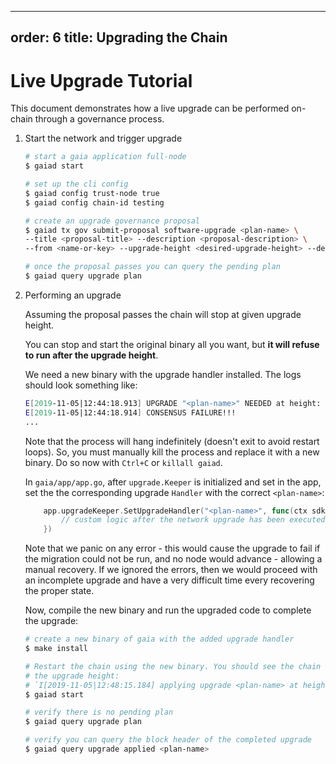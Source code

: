 ***

## order: 6&#xA;title: Upgrading the Chain

# Live Upgrade Tutorial

This document demonstrates how a live upgrade can be performed on-chain through
a governance process.

1. Start the network and trigger upgrade

   ```bash
   # start a gaia application full-node
   $ gaiad start

   # set up the cli config
   $ gaiad config trust-node true
   $ gaiad config chain-id testing

   # create an upgrade governance proposal
   $ gaiad tx gov submit-proposal software-upgrade <plan-name> \
   --title <proposal-title> --description <proposal-description> \
   --from <name-or-key> --upgrade-height <desired-upgrade-height> --deposit 10000000stake

   # once the proposal passes you can query the pending plan
   $ gaiad query upgrade plan
   ```

2. Performing an upgrade

   Assuming the proposal passes the chain will stop at given upgrade height.

   You can stop and start the original binary all you want, but **it will refuse
   to run after the upgrade height**.

   We need a new binary with the upgrade handler installed. The logs should look
   something like:

   ```bash
   E[2019-11-05|12:44:18.913] UPGRADE "<plan-name>" NEEDED at height: <desired-upgrade-height>:       module=main
   E[2019-11-05|12:44:18.914] CONSENSUS FAILURE!!!
   ...
   ```

   Note that the process will hang indefinitely (doesn't exit to avoid restart
   loops). So, you must manually kill the process and replace it with a new
   binary. Do so now with `Ctrl+C` or `killall gaiad`.

   In `gaia/app/app.go`, after `upgrade.Keeper` is initialized and set in the
   app, set the the corresponding upgrade `Handler` with the correct
   `<plan-name>`:

   ```go
       app.upgradeKeeper.SetUpgradeHandler("<plan-name>", func(ctx sdk.Context, plan upgrade.Plan) {
           // custom logic after the network upgrade has been executed
       })
   ```

   Note that we panic on any error - this would cause the upgrade to fail if the
   migration could not be run, and no node would advance - allowing a manual
   recovery. If we ignored the errors, then we would proceed with an incomplete
   upgrade and have a very difficult time every recovering the proper state.

   Now, compile the new binary and run the upgraded code to complete the
   upgrade:

   ```bash
   # create a new binary of gaia with the added upgrade handler
   $ make install

   # Restart the chain using the new binary. You should see the chain resume from
   # the upgrade height:
   # `I[2019-11-05|12:48:15.184] applying upgrade <plan-name> at height: <desired-upgrade-height>      module=main`
   $ gaiad start

   # verify there is no pending plan
   $ gaiad query upgrade plan

   # verify you can query the block header of the completed upgrade
   $ gaiad query upgrade applied <plan-name>
   ```
